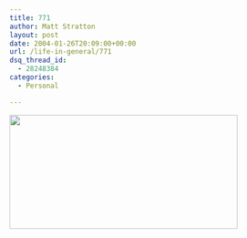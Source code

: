 ```yaml
---
title: 771
author: Matt Stratton
layout: post
date: 2004-01-26T20:09:00+00:00
url: /life-in-general/771
dsq_thread_id:
  - 28248384
categories:
  - Personal

---
```

<a href="http://www.zipperfish.com" target="_blank"><img src="http://www.zipperfish.com/free/games/crocbanner.jpg" width="400" height="200" border="0" /></a>